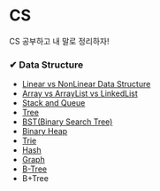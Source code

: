 # CS
CS 공부하고 내 말로 정리하자!

### ✔ Data Structure

- [Linear vs NonLinear Data Structure](https://github.com/hectick/CS/blob/irene/%EC%9E%90%EB%A3%8C%EA%B5%AC%EC%A1%B0/Linear%20vs%20NonLinear.md)
- [Array vs ArrayList vs LinkedList](https://github.com/hectick/CS/blob/irene/%EC%9E%90%EB%A3%8C%EA%B5%AC%EC%A1%B0/Array%20vs%20ArrayList%20vs%20LinkedList.md)
- [Stack and Queue](https://github.com/hectick/CS/blob/irene/%EC%9E%90%EB%A3%8C%EA%B5%AC%EC%A1%B0/Stack%20and%20Queue.md)
- [Tree](https://github.com/hectick/CS/blob/irene/%EC%9E%90%EB%A3%8C%EA%B5%AC%EC%A1%B0/Tree.md)
- [BST(Binary Search Tree)](https://github.com/hectick/CS/blob/irene/%EC%9E%90%EB%A3%8C%EA%B5%AC%EC%A1%B0/Binary%20Search%20Tree.md)
- [Binary Heap](https://github.com/hectick/CS/blob/irene/%EC%9E%90%EB%A3%8C%EA%B5%AC%EC%A1%B0/Binary%20Heap.md)
- [Trie](https://github.com/hectick/CS/blob/irene/%EC%9E%90%EB%A3%8C%EA%B5%AC%EC%A1%B0/Trie.md)
- [Hash](https://github.com/hectick/CS/blob/irene/%EC%9E%90%EB%A3%8C%EA%B5%AC%EC%A1%B0/Hash.md)
- [Graph](https://github.com/hectick/CS/blob/irene/%EC%9E%90%EB%A3%8C%EA%B5%AC%EC%A1%B0/Graph.md)
- [B-Tree](https://github.com/hectick/CS/blob/irene/%EC%9E%90%EB%A3%8C%EA%B5%AC%EC%A1%B0/B-Tree.md)
- B+Tree
